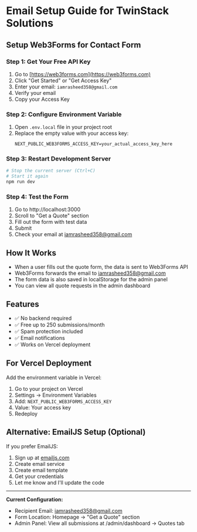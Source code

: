 # Email Setup Guide for TwinStack Solutions

## Setup Web3Forms for Contact Form

### Step 1: Get Your Free API Key

1. Go to [https://web3forms.com](https://web3forms.com)
2. Click "Get Started" or "Get Access Key"
3. Enter your email: `iamrasheed358@gmail.com`
4. Verify your email
5. Copy your Access Key

### Step 2: Configure Environment Variable

1. Open `.env.local` file in your project root
2. Replace the empty value with your access key:
   ```
   NEXT_PUBLIC_WEB3FORMS_ACCESS_KEY=your_actual_access_key_here
   ```

### Step 3: Restart Development Server

```bash
# Stop the current server (Ctrl+C)
# Start it again
npm run dev
```

### Step 4: Test the Form

1. Go to http://localhost:3000
2. Scroll to "Get a Quote" section
3. Fill out the form with test data
4. Submit
5. Check your email at iamrasheed358@gmail.com

## How It Works

- When a user fills out the quote form, the data is sent to Web3Forms API
- Web3Forms forwards the email to iamrasheed358@gmail.com
- The form data is also saved in localStorage for the admin panel
- You can view all quote requests in the admin dashboard

## Features

- ✅ No backend required
- ✅ Free up to 250 submissions/month
- ✅ Spam protection included
- ✅ Email notifications
- ✅ Works on Vercel deployment

## For Vercel Deployment

Add the environment variable in Vercel:

1. Go to your project on Vercel
2. Settings → Environment Variables
3. Add: `NEXT_PUBLIC_WEB3FORMS_ACCESS_KEY`
4. Value: Your access key
5. Redeploy

## Alternative: EmailJS Setup (Optional)

If you prefer EmailJS:

1. Sign up at [emailjs.com](https://www.emailjs.com)
2. Create email service
3. Create email template
4. Get your credentials
5. Let me know and I'll update the code

---

**Current Configuration:**
- Recipient Email: iamrasheed358@gmail.com
- Form Location: Homepage → "Get a Quote" section
- Admin Panel: View all submissions at /admin/dashboard → Quotes tab
